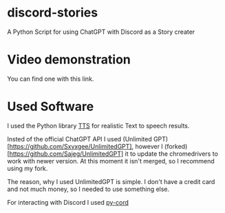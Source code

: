 # discord-stories
A Python Script for using ChatGPT with Discord as a Story creater

# Video demonstration
You can find one with this link.

# Used Software

I used the Python library [TTS](https://github.com/coqui-ai/TTS) for realistic Text to speech results.  

Insted of the official ChatGPT API I used (Unlimited GPT)[https://github.com/Sxvxgee/UnlimitedGPT], however I (forked)[https://github.com/Sajeg/UnlimitedGPT] it to update the chromedrivers to work with newer version. At this moment it isn't merged, so I recommend using my fork.  

The reason, why I used UnlimitedGPT is simple. I don't have a credit card and not much money, so I needed to use something else.

For interacting with Discord I used [py-cord](https://github.com/Pycord-Development/pycord)
